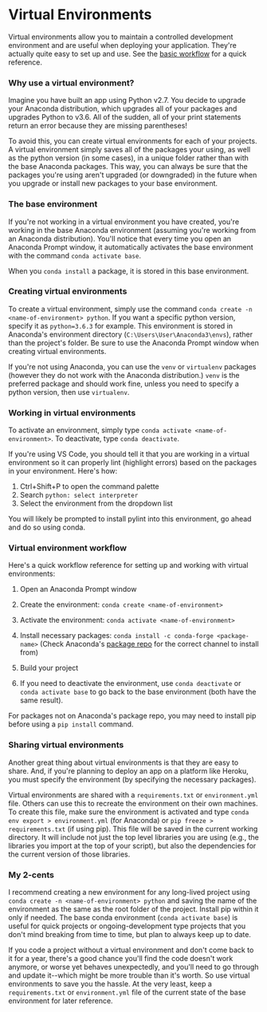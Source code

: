 # Virtual Environments

Virtual environments allow you to maintain a controlled development environment and are useful when deploying your application. They're actually quite easy to set up and use. See the [basic workflow](#virtual-environment-workflow) for a quick reference.

### Why use a virtual environment?

Imagine you have built an app using Python v2.7. You decide to upgrade your Anaconda distribution, which upgrades all of your packages and upgrades Python to v3.6. All of the sudden, all of your print statements return an error because they are missing parentheses! 

To avoid this, you can create virtual environments for each of your projects. A virtual environment simply saves all of the packages your using, as well as the python version (in some cases), in a unique folder rather than with the base Anaconda packages. This way, you can always be sure that the packages you're using aren't upgraded (or downgraded) in the future when you upgrade or install new packages to your base environment.

### The base environment

If you're not working in a virtual environment you have created, you're working in the base Anaconda environment (assuming you're working from an Anaconda distribution). You'll notice that every time you open an Anaconda Prompt window, it automatically activates the base environment with the command `conda activate base`.

When you `conda install` a package, it is stored in this base environment.

### Creating virtual environments

To create a virtual environment, simply use the command `conda create -n <name-of-environment> python`. If you want a specific python version, specify it as `python=3.6.3` for example. This environment is stored in Anaconda's environment directory (`C:\Users\User\Anaconda3\envs`), rather than the project's folder. Be sure to use the Anaconda Prompt window when creating virtual environments.

If you're not using Anaconda, you can use the `venv` or `virtualenv` packages (however they do not work with the Anaconda distribution.) `venv` is the preferred package and should work fine, unless you need to specify a python version, then use `virtualenv`.

### Working in virtual environments

To activate an environment, simply type `conda activate <name-of-environment>`. To deactivate, type `conda deactivate`. 

If you're using VS Code, you should tell it that you are working in a virtual environment so it can properly lint (highlight errors) based on the packages in your environment. Here's how:

1. Ctrl+Shift+P to open the command palette
2. Search `python: select interpreter`
3. Select the environment from the dropdown list

You will likely be prompted to install pylint into this environment, go ahead and do so using conda.

### Virtual environment workflow

Here's a quick workflow reference for setting up and working with virtual environments:

1. Open an Anaconda Prompt window
2. Create the environment: `conda create <name-of-environment>`
3. Activate the environment:  `conda activate <name-of-environment>`
4. Install necessary packages:  `conda install -c conda-forge <package-name>` (Check Anaconda's [package repo]( https://anaconda.org/anaconda/repo ) for the correct channel to install from)

5. Build your project
6. If you need to deactivate the environment, use `conda deactivate` or `conda activate base` to go back to the base environment (both have the same result).

For packages not on Anaconda's package repo, you may need to install pip before using a `pip install` command.

### Sharing virtual environments

Another great thing about virtual environments is that they are easy to share. And, if you're planning to deploy an app on a platform like Heroku, you must specify the environment (by specifying the necessary packages).

Virtual environments are shared with a `requirements.txt` or `environment.yml` file. Others can use this to recreate the environment on their own machines. To create this file, make sure the environment is activated and type `conda env export > environment.yml` (for Anaconda) or `pip freeze > requirements.txt` (if using pip). This file will be saved in the current working directory. It will include not just the top level libraries you are using (e.g., the libraries you import at the top of your script), but also the dependencies for the current version of those libraries.

### My 2-cents

I recommend creating a new environment for any long-lived project using `conda create -n <name-of-environment> python` and saving the name of the environment as the same as the root folder of the project. Install pip within it only if needed. The base conda environment (`conda activate base`) is useful for quick projects or ongoing-development type projects that you don't mind breaking from time to time, but plan to always keep up to date.

If you code a project without a virtual environment and don't come back to it for a year, there's a good chance you'll find the code doesn't work anymore, or worse yet behaves unexpectedly, and you'll need to go through and update it--which might be more trouble than it's worth. So use virtual environments to save you the hassle. At the very least, keep a `requirements.txt` or `environment.yml` file of the current state of the base environment for later reference.